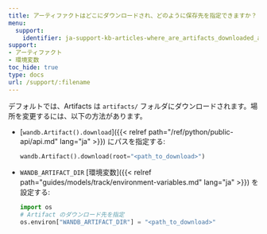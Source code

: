 ```yaml
---
title: アーティファクトはどこにダウンロードされ、どのように保存先を指定できますか？
menu:
  support:
    identifier: ja-support-kb-articles-where_are_artifacts_downloaded_and_how_can_i_control_that
support:
- アーティファクト
- 環境変数
toc_hide: true
type: docs
url: /support/:filename
---
```


デフォルトでは、Artifacts は `artifacts/` フォルダにダウンロードされます。場所を変更するには、以下の方法があります。

- [`wandb.Artifact().download`]({{< relref path="/ref/python/public-api/api.md" lang="ja" >}}) にパスを指定する:

    ```python
    wandb.Artifact().download(root="<path_to_download>")
    ```

- `WANDB_ARTIFACT_DIR` [環境変数]({{< relref path="guides/models/track/environment-variables.md" lang="ja" >}}) を設定する:

    ```python
    import os
    # Artifact のダウンロード先を指定
    os.environ["WANDB_ARTIFACT_DIR"] = "<path_to_download>"
    ```